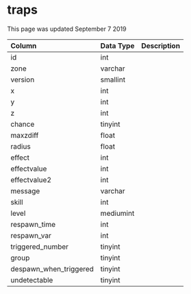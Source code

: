 # traps

This page was updated September 7 2019

| Column | Data Type | Description |
| :--- | :--- | :--- |
| id | int |  |
| zone | varchar |  |
| version | smallint |  |
| x | int |  |
| y | int |  |
| z | int |  |
| chance | tinyint |  |
| maxzdiff | float |  |
| radius | float |  |
| effect | int |  |
| effectvalue | int |  |
| effectvalue2 | int |  |
| message | varchar |  |
| skill | int |  |
| level | mediumint |  |
| respawn\_time | int |  |
| respawn\_var | int |  |
| triggered\_number | tinyint |  |
| group | tinyint |  |
| despawn\_when\_triggered | tinyint |  |
| undetectable | tinyint |  |

